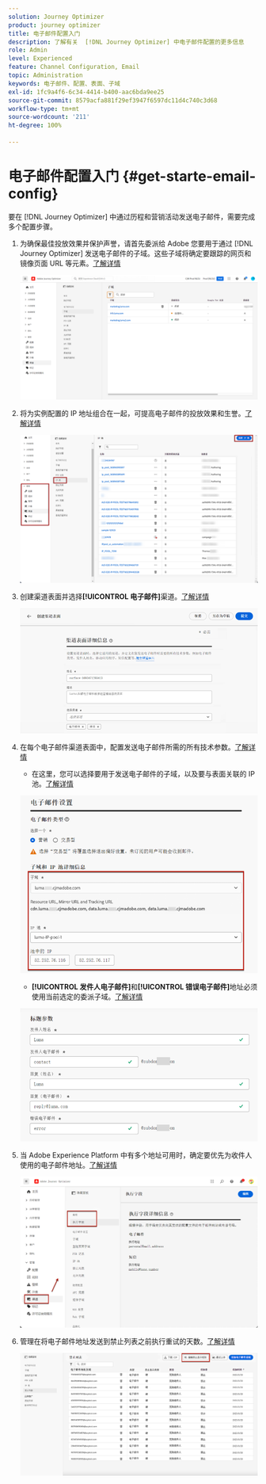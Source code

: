 ```yaml
---
solution: Journey Optimizer
product: journey optimizer
title: 电子邮件配置入门
description: 了解有关  [!DNL Journey Optimizer] 中电子邮件配置的更多信息
role: Admin
level: Experienced
feature: Channel Configuration, Email
topic: Administration
keywords: 电子邮件、配置、表面、子域
exl-id: 1fc9a4f6-6c34-4414-b400-aac6bda9ee25
source-git-commit: 8579acfa881f29ef3947f6597dc11d4c740c3d68
workflow-type: tm+mt
source-wordcount: '211'
ht-degree: 100%

---
```


# 电子邮件配置入门 {#get-starte-email-config}

要在 [!DNL Journey Optimizer] 中通过历程和营销活动发送电子邮件，需要完成多个配置步骤。

1. 为确保最佳投放效果并保护声誉，请首先委派给 Adobe 您要用于通过 [!DNL Journey Optimizer] 发送电子邮件的子域。这些子域将确定要跟踪的网页和镜像页面 URL 等元素。[了解详情](../configuration/about-subdomain-delegation.md)

   ![](../configuration/assets/subdomain-list.png)

1. 将为实例配置的 IP 地址组合在一起，可提高电子邮件的投放效果和生誉。[了解详情](../configuration/ip-pools.md)

   ![](../configuration/assets/ip-pool-create.png)

1. 创建渠道表面并选择&#x200B;**[!UICONTROL 电子邮件]**&#x200B;渠道。[了解详情](../configuration/channel-surfaces.md)


   ![](../configuration/assets/preset-general.png)

1. 在每个电子邮件渠道表面中，配置发送电子邮件所需的所有技术参数。[了解详情](email-settings.md)

   * 在这里，您可以选择要用于发送电子邮件的子域，以及要与表面关联的 IP 池。[了解详情](email-settings.md#subdomains-and-ip-pools)

   ![](assets/preset-subdomain-ip-pool.png)

   * **[!UICONTROL 发件人电子邮件]**&#x200B;和&#x200B;**[!UICONTROL 错误电子邮件]**&#x200B;地址必须使用当前选定的委派子域。[了解详情](email-settings.md#email-header)

   ![](assets/preset-header.png)

1. 当 Adobe Experience Platform 中有多个地址可用时，确定要优先为收件人使用的电子邮件地址。[了解详情](../configuration/primary-email-addresses.md)

   ![](../configuration/assets/primary-address-execution-fields.png)

1. 管理在将电子邮件地址发送到禁止列表之前执行重试的天数。[了解详情](../configuration/manage-suppression-list.md)

   ![](../configuration/assets/suppression-list-edit-retries.png)
